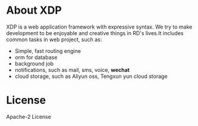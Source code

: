 # About XDP
XDP is a web application framework with expressive syntax. We try to make development to be enjoyable and creative things in RD's lives.It includes common tasks in web project, such as:

* Simple, fast routing engine
* orm for database
* background job
* notifications, such as mail, sms, voice, **wechat**
* cloud storage, such as Aliyun oss, Tengxun yun cloud storage

# License
Apache-2 License
